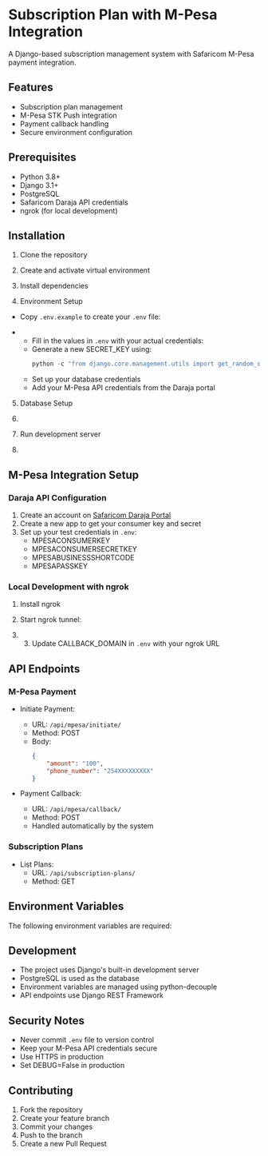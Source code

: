# Subscription Plan with M-Pesa Integration

A Django-based subscription management system with Safaricom M-Pesa payment integration.

## Features
- Subscription plan management
- M-Pesa STK Push integration
- Payment callback handling
- Secure environment configuration

## Prerequisites
- Python 3.8+
- Django 3.1+
- PostgreSQL
- Safaricom Daraja API credentials
- ngrok (for local development)

## Installation

1. Clone the repository

2. Create and activate virtual environment
3.  Install dependencies

   
4. Environment Setup
- Copy `.env.example` to create your `.env` file:

- - Fill in the values in `.env` with your actual credentials:
  - Generate a new SECRET_KEY using:
    ```python
    python -c "from django.core.management.utils import get_random_secret_key; print(get_random_secret_key())"
    ```
  - Set up your database credentials
  - Add your M-Pesa API credentials from the Daraja portal

5. Database Setup

6. 
6. Run development server
7. 
## M-Pesa Integration Setup

### Daraja API Configuration
1. Create an account on [Safaricom Daraja Portal](https://developer.safaricom.co.ke/)
2. Create a new app to get your consumer key and secret
3. Set up your test credentials in `.env`:
   - MPESACONSUMERKEY
   - MPESACONSUMERSECRETKEY
   - MPESABUSINESSSHORTCODE
   - MPESAPASSKEY

### Local Development with ngrok
1. Install ngrok
2. Start ngrok tunnel:

3. 3. Update CALLBACK_DOMAIN in `.env` with your ngrok URL

## API Endpoints

### M-Pesa Payment
- Initiate Payment:
  - URL: `/api/mpesa/initiate/`
  - Method: POST
  - Body:
    ```json
    {
        "amount": "100",
        "phone_number": "254XXXXXXXXX"
    }
    ```

- Payment Callback:
  - URL: `/api/mpesa/callback/`
  - Method: POST
  - Handled automatically by the system

### Subscription Plans
- List Plans:
  - URL: `/api/subscription-plans/`
  - Method: GET

## Environment Variables
The following environment variables are required:


## Development
- The project uses Django's built-in development server
- PostgreSQL is used as the database
- Environment variables are managed using python-decouple
- API endpoints use Django REST Framework

## Security Notes
- Never commit `.env` file to version control
- Keep your M-Pesa API credentials secure
- Use HTTPS in production
- Set DEBUG=False in production

## Contributing
1. Fork the repository
2. Create your feature branch
3. Commit your changes
4. Push to the branch
5. Create a new Pull Request
